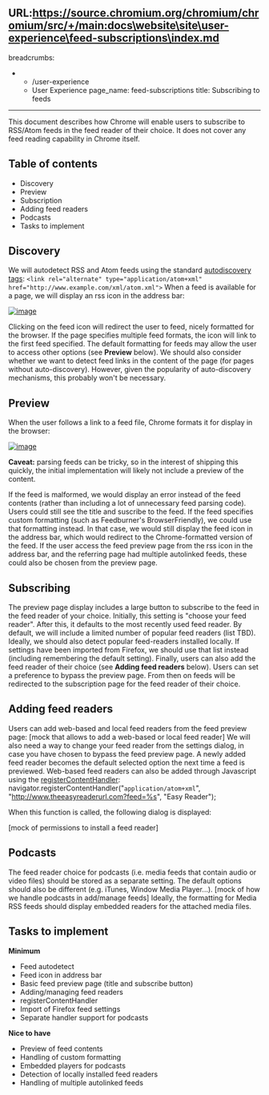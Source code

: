 URL:https://source.chromium.org/chromium/chromium/src/+/main:docs\website\site\user-experience\feed-subscriptions\index.md
---
breadcrumbs:
- - /user-experience
  - User Experience
page_name: feed-subscriptions
title: Subscribing to feeds
---

This document describes how Chrome will enable users to subscribe to RSS/Atom
feeds in the feed reader of their choice. It does not cover any feed reading
capability in Chrome itself.

## **Table of contents**

*   Discovery
*   Preview
*   Subscription
*   Adding feed readers
*   Podcasts
*   Tasks to implement

## Discovery

We will autodetect RSS and Atom feeds using the standard [autodiscovery
tags](http://diveintomark.org/archives/2003/12/19/atom-autodiscovery):
`<link rel="alternate" type="application/atom+xml"
href="http://www.example.com/xml/atom.xml">`
When a feed is available for a page, we will display an rss icon in the address
bar:

[<img alt="image"
src="/user-experience/feed-subscriptions/default.png">](/user-experience/feed-subscriptions/default.png)

Clicking on the feed icon will redirect the user to feed, nicely formatted for
the browser. If the page specifies multiple feed formats, the icon will link to
the first feed specified. The default formatting for feeds may allow the user to
access other options (see **Preview** below).
We should also consider whether we want to detect feed links in the content of
the page (for pages without auto-discovery). However, given the popularity of
auto-discovery mechanisms, this probably won't be necessary.

## Preview

When the user follows a link to a feed file, Chrome formats it for display in
the browser:

[<img alt="image"
src="/user-experience/feed-subscriptions/rss_preview.png">](/user-experience/feed-subscriptions/rss_preview.png)

**Caveat:** parsing feeds can be tricky, so in the interest of shipping this
quickly, the initial implementation will likely not include a preview of the
content.

If the feed is malformed, we would display an error instead of the feed contents
(rather than including a lot of unnecessary feed parsing code). Users could
still see the title and suscribe to the feed.
If the feed specifies custom formatting (such as Feedburner's BrowserFriendly),
we could use that formatting instead. In that case, we would still display the
feed icon in the address bar, which would redirect to the Chrome-formatted
version of the feed.
If the user access the feed preview page from the rss icon in the address bar,
and the referring page had multiple autolinked feeds, these could also be chosen
from the preview page.

## Subscribing

The preview page display includes a large button to subscribe to the feed in the
feed reader of your choice. Initially, this setting is "choose your feed
reader". After this, it defaults to the most recently used feed reader.
By default, we will include a limited number of popular feed readers (list TBD).
Ideally, we should also detect popular feed-readers installed locally. If
settings have been imported from Firefox, we should use that list instead
(including remembering the default setting). Finally, users can also add the
feed reader of their choice (see **Adding feed readers** below).
Users can set a preference to bypass the preview page. From then on feeds will
be redirected to the subscription page for the feed reader of their choice.

## Adding feed readers

Users can add web-based and local feed readers from the feed preview page:
\[mock that allows to add a web-based or local feed reader\]
We will also need a way to change your feed reader from the settings dialog, in
case you have chosen to bypass the feed preview page.
A newly added feed reader becomes the default selected option the next time a
feed is previewed.
Web-based feed readers can also be added through Javascript using the
[registerContentHandler](https://developer.mozilla.org/en/DOM/window.navigator.registerContentHandler):
navigator.registerContentHandler("`application/atom+xml`",
"http://www.theeasyreaderurl.com?feed=%s",
"Easy Reader");

When this function is called, the following dialog is displayed:

\[mock of permissions to install a feed reader\]

## Podcasts

The feed reader choice for podcasts (i.e. media feeds that contain audio or
video files) should be stored as a separate setting. The default options should
also be different (e.g. iTunes, Window Media Player...).
\[mock of how we handle podcasts in add/manage feeds\]
Ideally, the formatting for Media RSS feeds should display embedded readers for
the attached media files.

## **Tasks to implement**

**Minimum**

*   Feed autodetect
*   Feed icon in address bar
*   Basic feed preview page (title and subscribe button)
*   Adding/managing feed readers
*   registerContentHandler
*   Import of Firefox feed settings
*   Separate handler support for podcasts

**Nice to have**

*   Preview of feed contents
*   Handling of custom formatting
*   Embedded players for podcasts
*   Detection of locally installed feed readers
*   Handling of multiple autolinked feeds
